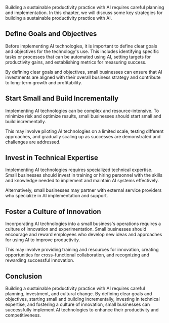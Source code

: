 
Building a sustainable productivity practice with AI requires careful planning and implementation. In this chapter, we will discuss some key strategies for building a sustainable productivity practice with AI.

Define Goals and Objectives
---------------------------

Before implementing AI technologies, it is important to define clear goals and objectives for the technology's use. This includes identifying specific tasks or processes that can be automated using AI, setting targets for productivity gains, and establishing metrics for measuring success.

By defining clear goals and objectives, small businesses can ensure that AI investments are aligned with their overall business strategy and contribute to long-term growth and profitability.

Start Small and Build Incrementally
-----------------------------------

Implementing AI technologies can be complex and resource-intensive. To minimize risk and optimize results, small businesses should start small and build incrementally.

This may involve piloting AI technologies on a limited scale, testing different approaches, and gradually scaling up as successes are demonstrated and challenges are addressed.

Invest in Technical Expertise
-----------------------------

Implementing AI technologies requires specialized technical expertise. Small businesses should invest in training or hiring personnel with the skills and knowledge needed to implement and maintain AI systems effectively.

Alternatively, small businesses may partner with external service providers who specialize in AI implementation and support.

Foster a Culture of Innovation
------------------------------

Incorporating AI technologies into a small business's operations requires a culture of innovation and experimentation. Small businesses should encourage and reward employees who develop new ideas and approaches for using AI to improve productivity.

This may involve providing training and resources for innovation, creating opportunities for cross-functional collaboration, and recognizing and rewarding successful innovation.

Conclusion
----------

Building a sustainable productivity practice with AI requires careful planning, investment, and cultural change. By defining clear goals and objectives, starting small and building incrementally, investing in technical expertise, and fostering a culture of innovation, small businesses can successfully implement AI technologies to enhance their productivity and competitiveness.
